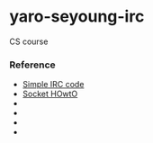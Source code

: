 # yaro-seyoung-irc
CS course


### Reference
* [Simple IRC code]( http://www.binarytides.com/python-socket-programming-tutorial/)
* [Socket HOwtO](https://docs.python.org/3.6/howto/sockets.html)
*
*
*
*

